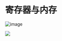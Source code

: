 # 寄存器与内存
![image](https://github.com/YHHY0305/CPapex/edit/main/CPapex/计算机网络\asset\笔记1.jpg)

![](\asset\笔记2.jpg)

